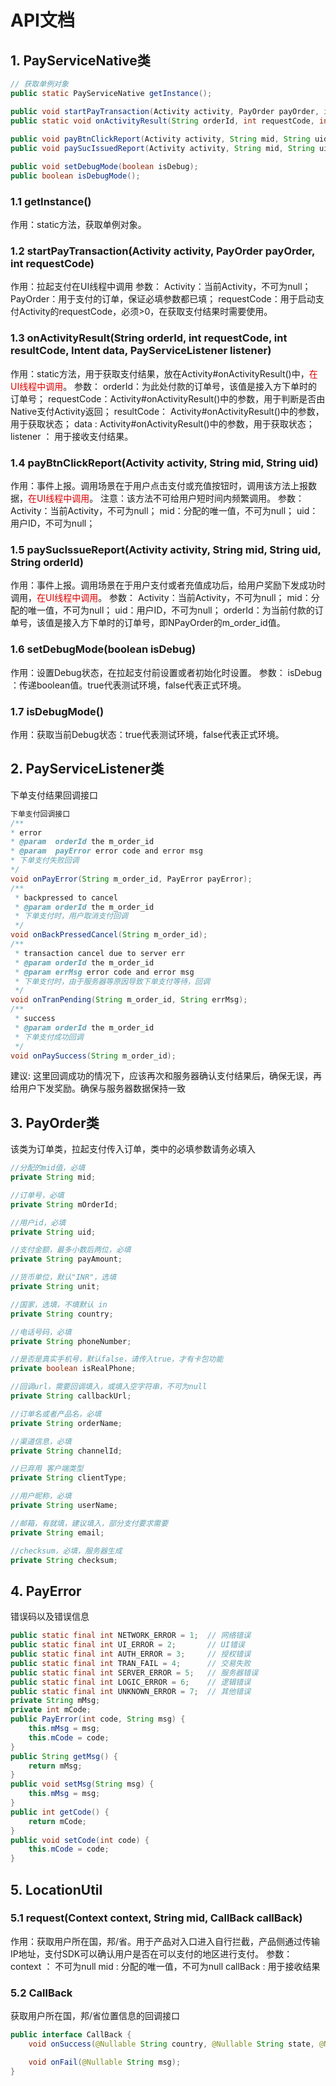 # API文档
## 1. PayServiceNative类
```Java
// 获取单例对象
public static PayServiceNative getInstance();

public void startPayTransaction(Activity activity, PayOrder payOrder, int requestCode) 
public static void onActivityResult(String orderId, int requestCode, int resultCode, Intent data, PayServiceListener listener);
    
public void payBtnClickReport(Activity activity, String mid, String uid);
public void paySucIssuedReport(Activity activity, String mid, String uid, String mOrderId);

public void setDebugMode(boolean isDebug);
public boolean isDebugMode();
```
### 1.1 getInstance()
作用：static方法，获取单例对象。
### 1.2 startPayTransaction(Activity activity, PayOrder payOrder, int requestCode)
作用：拉起支付在UI线程中调用
参数：
Activity：当前Activity，不可为null；
PayOrder：用于支付的订单，保证必填参数都已填；
requestCode：用于启动支付Activity的requestCode，必须>0，在获取支付结果时需要使用。
### 1.3 onActivityResult(String orderId, int requestCode, int resultCode, Intent data, PayServiceListener listener)
作用：static方法，用于获取支付结果，放在Activity#onActivityResult()中，<font color="#dd0000">在UI线程中调用</font>。
参数：
orderId：为此处付款的订单号，该值是接入方下单时的订单号；
requestCode：Activity#onActivityResult()中的参数，用于判断是否由Native支付Activity返回；
resultCode： Activity#onActivityResult()中的参数，用于获取状态；
data : Activity#onActivityResult()中的参数，用于获取状态；
listener ： 用于接收支付结果。
### 1.4 payBtnClickReport(Activity activity, String mid, String uid)
作用：事件上报。调用场景在于用户点击支付或充值按钮时，调用该方法上报数据，<font color="#dd0000">在UI线程中调用</font>。
注意：该方法不可给用户短时间内频繁调用。
参数：
Activity：当前Activity，不可为null；
mid：分配的唯一值，不可为null；
uid：用户ID，不可为null；
### 1.5 paySucIssueReport(Activity activity, String mid, String uid, String orderId)
作用：事件上报。调用场景在于用户支付或者充值成功后，给用户奖励下发成功时调用，<font color="#dd0000">在UI线程中调用</font>。
参数：
Activity：当前Activity，不可为null；
mid：分配的唯一值，不可为null；
uid：用户ID，不可为null；
orderId：为当前付款的订单号，该值是接入方下单时的订单号，即NPayOrder的m_order_id值。
### 1.6 setDebugMode(boolean isDebug)
作用：设置Debug状态，在拉起支付前设置或者初始化时设置。
参数：
isDebug ：传递boolean值。true代表测试环境，false代表正式环境。
### 1.7 isDebugMode()
作用：获取当前Debug状态：true代表测试环境，false代表正式环境。
## 2. PayServiceListener类
下单支付结果回调接口
```Java
下单支付回调接口
/**
* error
* @param  orderId the m_order_id
* @param  payError error code and error msg
* 下单支付失败回调
*/
void onPayError(String m_order_id, PayError payError);
/**
 * backpressed to cancel
 * @param orderId the m_order_id
 * 下单支付时，用户取消支付回调
 */
void onBackPressedCancel(String m_order_id);
/**
 * transaction cancel due to server err
 * @param orderId the m_order_id
 * @param errMsg error code and error msg
 * 下单支付时，由于服务器等原因导致下单支付等待，回调
 */
void onTranPending(String m_order_id, String errMsg);
/**
 * success
 * @param orderId the m_order_id
 * 下单支付成功回调
 */
void onPaySuccess(String m_order_id);
```
建议:
这里回调成功的情况下，应该再次和服务器确认支付结果后，确保无误，再给用户下发奖励。确保与服务器数据保持一致
## 3. PayOrder类
该类为订单类，拉起支付传入订单，类中的必填参数请务必填入
```Java
//分配的mid值，必填
private String mid;

//订单号，必填
private String mOrderId;

//用户id，必填
private String uid;

//支付金额，最多小数后两位，必填
private String payAmount;

//货币单位，默认"INR"，选填
private String unit;

//国家，选填，不填默认 in
private String country;

//电话号码，必填
private String phoneNumber;

//是否是真实手机号，默认false，请传入true，才有卡包功能
private boolean isRealPhone;

//回调url，需要回调填入，或填入空字符串，不可为null
private String callbackUrl;

//订单名或者产品名，必填
private String orderName;

//渠道信息，必填
private String channelId;

//已弃用 客户端类型
private String clientType;

//用户昵称，必填
private String userName;

//邮箱，有就填，建议填入，部分支付要求需要
private String email;

//checksum，必填，服务器生成
private String checksum;
```
## 4. PayError
错误码以及错误信息
```Java
public static final int NETWORK_ERROR = 1;  // 网络错误
public static final int UI_ERROR = 2;       // UI错误
public static final int AUTH_ERROR = 3;     // 授权错误
public static final int TRAN_FAIL = 4;      // 交易失败
public static final int SERVER_ERROR = 5;   // 服务器错误
public static final int LOGIC_ERROR = 6;    // 逻辑错误
public static final int UNKNOWN_ERROR = 7;  // 其他错误
private String mMsg;
private int mCode;
public PayError(int code, String msg) {
    this.mMsg = msg;
    this.mCode = code;
}
public String getMsg() {
    return mMsg;
}
public void setMsg(String msg) {
    this.mMsg = msg;
}
public int getCode() {
    return mCode;
}
public void setCode(int code) {
    this.mCode = code;
}
```
## 5. LocationUtil
### 5.1 request(Context context, String mid, CallBack callBack)
作用：获取用户所在国，邦/省。用于产品对入口进入自行拦截，产品侧通过传输IP地址，支付SDK可以确认用户是否在可以支付的地区进行支付。
参数：
context ： 不可为null
mid : 分配的唯一值，不可为null
callBack : 用于接收结果
### 5.2 CallBack
获取用户所在国，邦/省位置信息的回调接口
```Java
public interface CallBack {
    void onSuccess(@Nullable String country, @Nullable String state, @Nullable String city);

    void onFail(@Nullable String msg);
}
```
